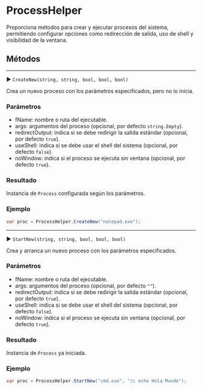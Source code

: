 # ProcessHelper

Proporciona métodos para crear y ejecutar procesos del sistema, permitiendo configurar opciones como redirección de salida, uso de shell y visibilidad de la ventana.

## Métodos

---

▶ `CreateNew(string, string, bool, bool, bool)`

Crea un nuevo proceso con los parámetros especificados, pero no lo inicia.

### Parámetros

* fName: nombre o ruta del ejecutable.
* args: argumentos del proceso (opcional, por defecto `string.Empty`).
* redirectOutput: indica si se debe redirigir la salida estándar (opcional, por defecto `true`).
* useShell: indica si se debe usar el shell del sistema (opcional, por defecto `false`).
* noWindow: indica si el proceso se ejecuta sin ventana (opcional, por defecto `true`).

### Resultado

Instancia de `Process` configurada según los parámetros.

### Ejemplo

```csharp
var proc = ProcessHelper.CreateNew("notepad.exe");
```

---

▶ `StartNew(string, string, bool, bool, bool)`

Crea y arranca un nuevo proceso con los parámetros especificados.

### Parámetros

* fName: nombre o ruta del ejecutable.
* args: argumentos del proceso (opcional, por defecto `""`).
* redirectOutput: indica si se debe redirigir la salida estándar (opcional, por defecto `true`).
* useShell: indica si se debe usar el shell del sistema (opcional, por defecto `false`).
* noWindow: indica si el proceso se ejecuta sin ventana (opcional, por defecto `true`).

### Resultado

Instancia de `Process` ya iniciada.

### Ejemplo

```csharp
var proc = ProcessHelper.StartNew("cmd.exe", "/c echo Hola Mundo");
```